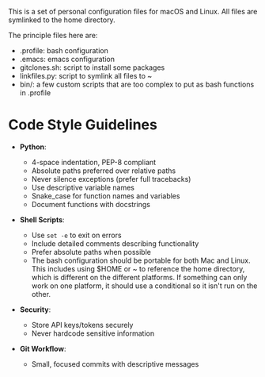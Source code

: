 This is a set of personal configuration files for macOS and Linux. All files
are symlinked to the home directory.

The principle files here are:

- .profile: bash configuration
- .emacs: emacs configuration
- gitclones.sh: script to install some packages
- linkfiles.py: script to symlink all files to ~
- bin/: a few custom scripts that are too complex to put as bash functions in .profile

# Code Style Guidelines
- **Python**:
  - 4-space indentation, PEP-8 compliant
  - Absolute paths preferred over relative paths
  - Never silence exceptions (prefer full tracebacks)
  - Use descriptive variable names
  - Snake_case for function names and variables
  - Document functions with docstrings

- **Shell Scripts**:
  - Use `set -e` to exit on errors
  - Include detailed comments describing functionality
  - Prefer absolute paths when possible
  - The bash configuration should be portable for both Mac and Linux. This
    includes using $HOME or ~ to reference the home directory, which is
    different on the different platforms. If something can only work on one
    platform, it should use a conditional so it isn't run on the other.

- **Security**:
  - Store API keys/tokens securely
  - Never hardcode sensitive information

- **Git Workflow**:
  - Small, focused commits with descriptive messages
